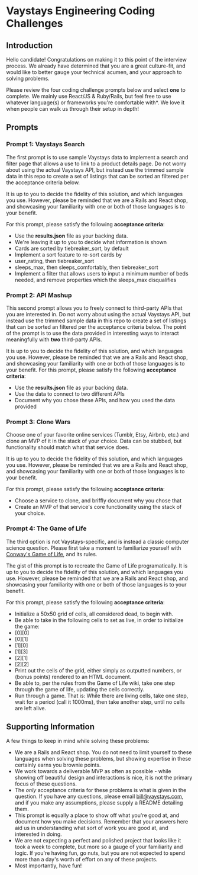 # Vaystays Engineering Coding Challenges
## Introduction
Hello candidate!  Congratulations on making it to this point of the interview process.  We already have determined that you are a great culture-fit, and would like to better gauge your technical acumen, and your approach to solving problems.

Please review the four coding challenge prompts below and select **one** to complete.  We mainly use React/JS & Ruby/Rails, but feel free to use whatever language(s) or frameworks you're comfortable with\*. We love it when people can walk us through their setup in depth!

## Prompts
### Prompt 1: Vaystays Search
The first prompt is to use sample Vaystays data to implement a search and filter page that allows a use to link to a product details page.  Do not worry about using the actual Vaystays API, but instead use the trimmed sample data in this repo to create a set of listings that can be sorted an filtered per the acceptance criteria below.

It is up to you to decide the fidelity of this solution, and which languages you use.  However, please be reminded that we are a Rails and React shop, and showcasing your familiarity with one or both of those languages is to your benefit.

For this prompt, please satisfy the following **acceptance criteria**:
* Use the **results.json** file as your backing data.
* We're leaving it up to you to decide what information is shown
* Cards are sorted by tiebreaker_sort, by default
* Implement a sort feature to re-sort cards by
 * user_rating, then tiebreaker_sort
 * sleeps_max, then sleeps_comfortably, then tiebreaker_sort
* Implement a filter that allows users to input a minimum number of beds needed, and remove properties which the sleeps_max disqualifies

### Prompt 2: API Mashup
This second prompt allows you to freely connect to third-party APIs that you are interested in.  Do not worry about using the actual Vaystays API, but instead use the trimmed sample data in this repo to create a set of listings that can be sorted an filtered per the acceptance criteria below.  The point of the prompt is to use the data provided in interesting ways to interact meaningfully with **two** third-party APIs.

It is up to you to decide the fidelity of this solution, and which languages you use.  However, please be reminded that we are a Rails and React shop, and showcasing your familiarity with one or both of those languages is to your benefit.
For this prompt, please satisfy the following **acceptance criteria**:
* Use the **results.json** file as your backing data.
* Use the data to connect to two different APIs
* Document why you chose these APIs, and how you used the data provided

### Prompt 3: Clone Wars
Choose one of your favorite online services (Tumblr, Etsy, Airbnb, etc.) and clone an MVP of it in the stack of your choice.  Data can be stubbed, but functionality should match what that service does.

It is up to you to decide the fidelity of this solution, and which languages you use.  However, please be reminded that we are a Rails and React shop, and showcasing your familiarity with one or both of those languages is to your benefit.

For this prompt, please satisfy the following **acceptance criteria**:
* Choose a service to clone, and briffly document why you chose that
* Create an MVP of that service's core functionality using the stack of your choice.


### Prompt 4: The Game of Life
The third option is not Vaystays-specific, and is instead a classic computer science question.  Please first take a moment to familiarize yourself with [Conway's Game of Life](https://en.wikipedia.org/wiki/Conway%27s_Game_of_Life), and its rules.

The gist of this prompt is to recreate the Game of Life programatically.  It is up to you to decide the fidelity of this solution, and which languages you use.  However, please be reminded that we are a Rails and React shop, and showcasing your familiarity with one or both of those languages is to your benefit.

For this prompt, please satisfy the following **acceptance criteria**:
* Initialize a 50x50 grid of cells, all considered dead, to begin with.
* Be able to take in the following cells to set as live, in order to initialize the game:
 * [0][0]
 * [0][1]
 * [1][0]
 * [1][3]
 * [2][1]
 * [2][2]
* Print out the cells of the grid, either simply as outputted numbers, or (bonus points) rendered to an HTML document.
* Be able to, per the rules from the Game of Life wiki, take one step through the game of life, updating the cells correctly.
* Run through a game.  That is: While there are living cells, take one step, wait for a period (call it 1000ms), then take another step, until no cells are left alive.

## Supporting Information
A few things to keep in mind while solving these problems:

* We are a Rails and React shop.  You do not need to limit yourself to these languages when solving these problems, but showing expertise in these certainly earns you brownie points.
* We work towards a deliverable MVP as often as possible - while showing off beautiful design and interactions is nice, it is not the primary focus of these questions.
* The *only* acceptance criteria for these problems is what is given in the question.  If you have any questions, please email bill@vaystays.com, and if you make any assumptions, please supply a README detailing them.
* This prompt is equally a place to show off what you're good at, and document how you make decisions.  Remember that your answers here aid us in understanding what sort of work you are good at, and interested in doing.
* We are not expecting a perfect and polished project that looks like it took a week to complete, but more so a gauge of your familiarity and logic.  If you're having fun, go nuts, but you are not expected to spend more than a day's worth of effort on any of these projects.
* Most importantly, have fun!
